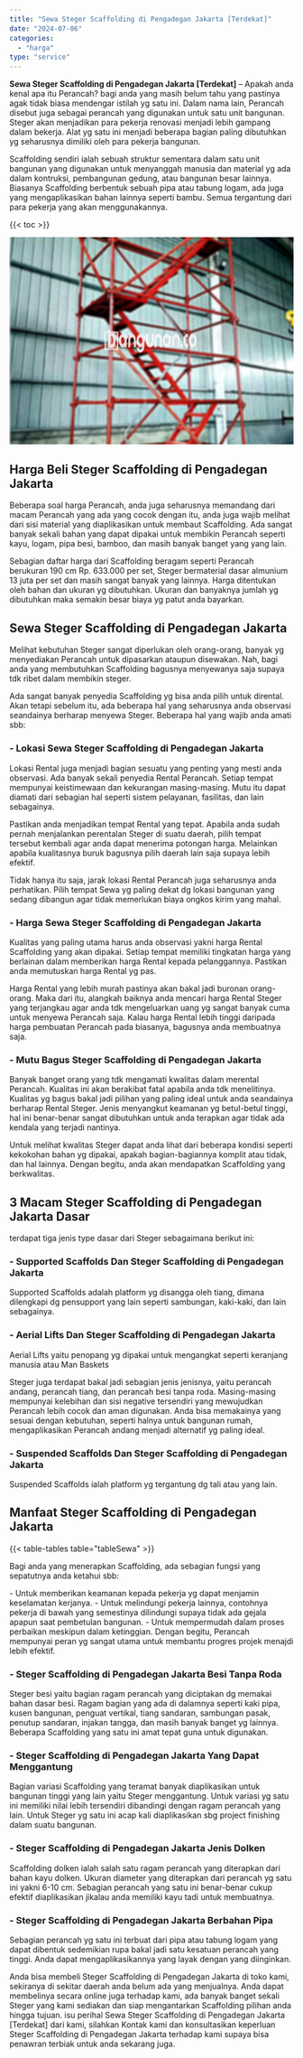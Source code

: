 ```yaml
---
title: "Sewa Steger Scaffolding di Pengadegan Jakarta [Terdekat]"
date: "2024-07-06"
categories: 
  - "harga"
type: "service"
---
```


**Sewa Steger Scaffolding di Pengadegan Jakarta \[Terdekat\]** – Apakah anda kenal apa itu Perancah? bagi anda yang masih belum tahu yang pastinya agak tidak biasa mendengar istilah yg satu ini. Dalam nama lain, Perancah disebut juga sebagai perancah yang digunakan untuk satu unit bangunan. Steger akan menjadikan para pekerja renovasi menjadi lebih gampang dalam bekerja. Alat yg satu ini menjadi beberapa bagian paling dibutuhkan yg seharusnya dimiliki oleh para pekerja bangunan.

Scaffolding sendiri ialah sebuah struktur sementara dalam satu unit bangunan yang digunakan untuk menyanggah manusia dan material yg ada dalam kontruksi, pembangunan gedung, atau bangunan besar lainnya. Biasanya Scaffolding berbentuk sebuah pipa atau tabung logam, ada juga yang mengaplikasikan bahan lainnya seperti bambu. Semua tergantung dari para pekerja yang akan menggunakannya.

{{< toc >}}

![Sewa Steger Scaffolding di Pengadegan Jakarta [Terdekat]](/images/sewa-scaffolding-steger-24.png)

## Harga Beli Steger Scaffolding di Pengadegan Jakarta

Beberapa soal harga Perancah, anda juga seharusnya memandang dari macam Perancah yang ada yang cocok dengan itu, anda juga wajib melihat dari sisi material yang diaplikasikan untuk membaut Scaffolding. Ada sangat banyak sekali bahan yang dapat dipakai untuk membikin Perancah seperti kayu, logam, pipa besi, bamboo, dan masih banyak banget yang yang lain.

Sebagian daftar harga dari Scaffolding beragam seperti Perancah berukuran 190 cm Rp. 633.000 per set, Steger bermaterial dasar almunium 13 juta per set dan masih sangat banyak yang lainnya. Harga ditentukan oleh bahan dan ukuran yg dibutuhkan. Ukuran dan banyaknya jumlah yg dibutuhkan maka semakin besar biaya yg patut anda bayarkan.

## Sewa Steger Scaffolding di Pengadegan Jakarta

Melihat kebutuhan Steger sangat diperlukan oleh orang-orang, banyak yg menyediakan Perancah untuk dipasarkan ataupun disewakan. Nah, bagi anda yang membutuhkan Scaffolding bagusnya menyewanya saja supaya tdk ribet dalam membikin steger.

Ada sangat banyak penyedia Scaffolding yg bisa anda pilih untuk dirental. Akan tetapi sebelum itu, ada beberapa hal yang seharusnya anda observasi seandainya berharap menyewa Steger. Beberapa hal yang wajib anda amati sbb:

### \- Lokasi Sewa Steger Scaffolding di Pengadegan Jakarta

Lokasi Rental juga menjadi bagian sesuatu yang penting yang mesti anda observasi. Ada banyak sekali penyedia Rental Perancah. Setiap tempat mempunyai keistimewaan dan kekurangan masing-masing. Mutu itu dapat diamati dari sebagian hal seperti sistem pelayanan, fasilitas, dan lain sebagainya.

Pastikan anda menjadikan tempat Rental yang tepat. Apabila anda sudah pernah menjalankan perentalan Steger di suatu daerah, pilih tempat tersebut kembali agar anda dapat menerima potongan harga. Melainkan apabila kualitasnya buruk bagusnya pilih daerah lain saja supaya lebih efektif.

Tidak hanya itu saja, jarak lokasi Rental Perancah juga seharusnya anda perhatikan. Pilih tempat Sewa yg paling dekat dg lokasi bangunan yang sedang dibangun agar tidak memerlukan biaya ongkos kirim yang mahal.

### \- Harga Sewa Steger Scaffolding di Pengadegan Jakarta

Kualitas yang paling utama harus anda observasi yakni harga Rental Scaffolding yang akan dipakai. Setiap tempat memiliki tingkatan harga yang berlainan dalam memberikan harga Rental kepada pelanggannya. Pastikan anda memutuskan harga Rental yg pas.

Harga Rental yang lebih murah pastinya akan bakal jadi buronan orang-orang. Maka dari itu, alangkah baiknya anda mencari harga Rental Steger yang terjangkau agar anda tdk mengeluarkan uang yg sangat banyak cuma untuk menyewa Perancah saja. Kalau harga Rental lebih tinggi daripada harga pembuatan Perancah pada biasanya, bagusnya anda membuatnya saja.

### \- Mutu Bagus Steger Scaffolding di Pengadegan Jakarta

Banyak banget orang yang tdk mengamati kwalitas dalam merental Perancah. Kualitas ini akan berakibat fatal apabila anda tdk menelitinya. Kualitas yg bagus bakal jadi pilihan yang paling ideal untuk anda seandainya berharap Rental Steger. Jenis menyangkut keamanan yg betul-betul tinggi, hal ini benar-benar sangat dibutuhkan untuk anda terapkan agar tidak ada kendala yang terjadi nantinya.

Untuk melihat kwalitas Steger dapat anda lihat dari beberapa kondisi seperti kekokohan bahan yg dipakai, apakah bagian-bagiannya komplit atau tidak, dan hal lainnya. Dengan begitu, anda akan mendapatkan Scaffolding yang berkwalitas.

## 3 Macam Steger Scaffolding di Pengadegan Jakarta Dasar

terdapat tiga jenis type dasar dari Steger sebagaimana berikut ini:

### \- Supported Scaffolds Dan Steger Scaffolding di Pengadegan Jakarta

Supported Scaffolds adalah platform yg disangga oleh tiang, dimana dilengkapi dg pensupport yang lain seperti sambungan, kaki-kaki, dan lain sebagainya.

### \- Aerial Lifts Dan Steger Scaffolding di Pengadegan Jakarta

Aerial Lifts yaitu penopang yg dipakai untuk mengangkat seperti keranjang manusia atau Man Baskets

Steger juga terdapat bakal jadi sebagian jenis jenisnya, yaitu perancah andang, perancah tiang, dan perancah besi tanpa roda. Masing-masing mempunyai kelebihan dan sisi negative tersendiri yang mewujudkan Perancah lebih cocok dan aman digunakan. Anda bisa memakainya yang sesuai dengan kebutuhan, seperti halnya untuk bangunan rumah, mengaplikasikan Perancah andang menjadi alternatif yg paling ideal.

### \- Suspended Scaffolds Dan Steger Scaffolding di Pengadegan Jakarta

Suspended Scaffolds ialah platform yg tergantung dg tali atau yang lain.

## Manfaat Steger Scaffolding di Pengadegan Jakarta

{{< table-tables table="tableSewa" >}}

Bagi anda yang menerapkan Scaffolding, ada sebagian fungsi yang sepatutnya anda ketahui sbb:

\- Untuk memberikan keamanan kepada pekerja yg dapat menjamin keselamatan kerjanya. - Untuk melindungi pekerja lainnya, contohnya pekerja di bawah yang semestinya dilindungi supaya tidak ada gejala apapun saat pembetulan bangunan. - Untuk mempermudah dalam proses perbaikan meskipun dalam ketinggian. Dengan begitu, Perancah mempunyai peran yg sangat utama untuk membantu progres projek menajdi lebih efektif.

### \- Steger Scaffolding di Pengadegan Jakarta Besi Tanpa Roda

Steger besi yaitu bagian ragam perancah yang diciptakan dg memakai bahan dasar besi. Ragam bagian yang ada di dalamnya seperti kaki pipa, kusen bangunan, penguat vertikal, tiang sandaran, sambungan pasak, penutup sandaran, injakan tangga, dan masih banyak banget yg lainnya. Beberapa Scaffolding yang satu ini amat tepat guna untuk digunakan.

### \- Steger Scaffolding di Pengadegan Jakarta Yang Dapat Menggantung

Bagian variasi Scaffolding yang teramat banyak diaplikasikan untuk bangunan tinggi yang lain yaitu Steger menggantung. Untuk variasi yg satu ini memiliki nilai lebih tersendiri dibandingi dengan ragam perancah yang lain. Untuk Steger yg satu ini acap kali diaplikasikan sbg project finishing dalam suatu bangunan.

### \- Steger Scaffolding di Pengadegan Jakarta Jenis Dolken

Scaffolding dolken ialah salah satu ragam perancah yang diterapkan dari bahan kayu dolken. Ukuran diameter yang diterapkan dari perancah yg satu ini yakni 6-10 cm. Sebagian perancah yang satu ini benar-benar cukup efektif diaplikasikan jikalau anda memiliki kayu tadi untuk membuatnya.

### \- Steger Scaffolding di Pengadegan Jakarta Berbahan Pipa

Sebagian perancah yg satu ini terbuat dari pipa atau tabung logam yang dapat dibentuk sedemikian rupa bakal jadi satu kesatuan perancah yang tinggi. Anda dapat mengaplikasikannya yang layak dengan yang diinginkan.

Anda bisa membeli Steger Scaffolding di Pengadegan Jakarta di toko kami, sekiranya di sekitar daerah anda belum ada yang menjualnya. Anda dapat membelinya secara online juga terhadap kami, ada banyak banget sekali Steger yang kami sediakan dan siap mengantarkan Scaffolding pilihan anda hingga tujuan. isu perihal Sewa Steger Scaffolding di Pengadegan Jakarta \[Terdekat\] dari kami, silahkan Kontak kami dan konsultasikan keperluan Steger Scaffolding di Pengadegan Jakarta terhadap kami supaya bisa penawran terbiak untuk anda sekarang juga.
